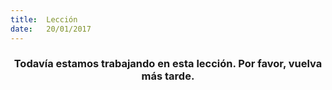 ```yaml
---
title:  Lección
date:   20/01/2017
---
```


### <center>Todavía estamos trabajando en esta lección. Por favor, vuelva más tarde.</center>